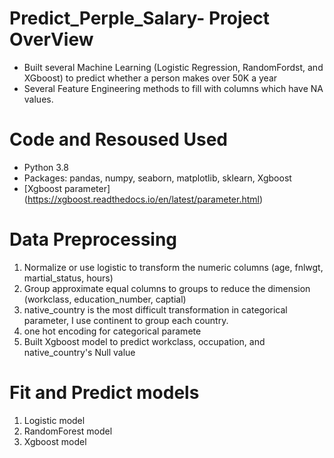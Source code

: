 # Predict_Perple_Salary- Project OverView
  * Built several Machine Learning (Logistic Regression, RandomFordst, and XGboost) to predict whether a person makes over 50K a year
  * Several Feature Engineering methods to fill with columns which have NA values. 

# Code and Resoused Used
  * Python 3.8
  * Packages: pandas, numpy, seaborn, matplotlib, sklearn, Xgboost
  * [Xgboost parameter] (https://xgboost.readthedocs.io/en/latest/parameter.html)
  
# Data Preprocessing
  1. Normalize or use logistic to transform the numeric columns (age, fnlwgt, martial_status, hours)
  3. Group approximate equal columns to groups to reduce the dimension (workclass, education_number, captial)
  4. native_country is the most difficult transformation in categorical parameter, I use continent to group each country.
  5. one hot encoding for categorical paramete
  6. Built Xgboost model to predict workclass, occupation, and native_country's Null value


# Fit and Predict models
  1. Logistic model
  2. RandomForest model
  3. Xgboost model
